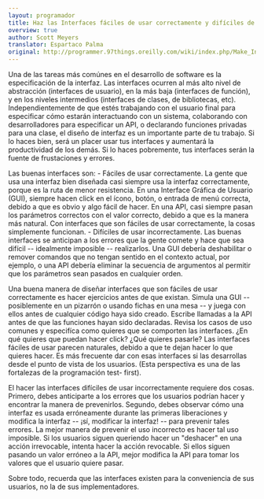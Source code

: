 ```yaml
---
layout: programador
title: Haz las Interfaces fáciles de usar correctamente y difíciles de usar incorrectamente
overview: true
author: Scott Meyers
translator: Espartaco Palma
original: http://programmer.97things.oreilly.com/wiki/index.php/Make_Interfaces_Easy_to_Use_Correctly_and_Hard_to_Use_Incorrectly
---
```


Una de las tareas más comúnes en el desarrollo de software es la
especificación de la interfaz. Las interfaces ocurren al más alto nivel
de abstracción (interfaces de usuario), en la más baja (interfaces de
función), y en los niveles intermedios (interfaces de clases, de
bibliotecas, etc). Independientemente de que estés trabajando con el
usuario final para especificar cómo estarán interactuando con un
sistema, colaborando con desarrolladores para especificar un API, o
declarando funciones privadas para una clase, el diseño de interfaz es
un importante parte de tu trabajo. Si lo haces bien, será un placer usar
tus interfaces y aumentará la productividad de los demás. Si lo haces
pobremente, tus interfaces serán la fuente de frustaciones y errores.

Las buenas interfaces son: - Fáciles de usar correctamente. La gente que
usa una interfaz bien diseñada casi siempre usa la interfaz
correctamente, porque es la ruta de menor resistencia. En una Interface
Gráfica de Usuario (GUI), siempre hacen click en el ícono, botón, o
entrada de menú correcta, debido a que es obvio y algo fácil de hacer.
En una API, casi siempre pasan los parámetros correctos con el valor
correcto, debido a que es la manera más natural. Con interfaces que son
fáciles de usar correctamente, la cosas simplemente funcionan. -
Difíciles de usar incorrectamente. Las buenas interfaces se anticipan a
los errores que la gente comete y hace que sea difícil -- idealmente
imposible -- realizarlos. Una GUI debería deshabilitar o remover
comandos que no tengan sentido en el contexto actual, por ejemplo, o una
API debería eliminar la secuencia de argumentos al permitir que los
parámetros sean pasados en cualquier orden.

Una buena manera de diseñar interfaces que son fáciles de usar
correctamente es hacer ejercicios antes de que existan. Simula una GUI
-- posiblemente en un pizarrón o usando fichas en una mesa -- y juega
con ellos antes de cualquier código haya sido creado. Escribe llamadas a
la API antes de que las funciones hayan sido declaradas. Revisa los
casos de uso comunes y especifíca como quieres que se comporten las
interfaces. ¿En qué quieres que puedan hacer click? ¿Qué quieres
pasarle? Las interfaces fáciles de usar parecen naturales, debido a que
te dejan hacer lo que quieres hacer. Es más frecuente dar con esas
interfaces si las desarrollas desde el punto de vista de los usuarios.
(Esta perspectiva es una de las fortalezas de la programación test-
first).

El hacer las interfaces difíciles de usar incorrectamente requiere dos
cosas. Primero, debes anticiparte a los errores que los usuarios podrían
hacer y encontrar la manera de prevenirlos. Segundo, debes observar cómo
una interfaz es usada erróneamente durante las primeras liberaciones y
modifica la interfaz -- ¡sí, modificar la interfaz! -- para prevenir
tales errores. La mejor manera de prevenir el uso incorrecto es hacer
tal uso imposible. Si los usuarios siguen queriendo hacer un "deshacer"
en una acción irrevocable, intenta hacer la acción revocable. Si ellos
siguen pasando un valor erróneo a la API, mejor modifica la API para
tomar los valores que el usuario quiere pasar.

Sobre todo, recuerda que las interfaces existen para la conveniencia de
sus usuarios, no la de sus implementadores.



